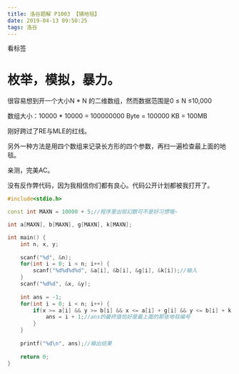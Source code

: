 ```yaml
---
title: 洛谷题解 P1003 【铺地毯】
date: 2019-04-13 09:50:25
tags: 洛谷
---
```


看标签
# 枚举，模拟，暴力。

很容易想到开一个大小N * N 的二维数组，然而数据范围是0 ≤ N ≤10,000

数组大小：10000 * 10000 = 100000000 Byte = 100000 KB = 100MB

刚好跨过了RE与MLE的红线。

另外一种方法是用四个数组来记录长方形的四个参数，再扫一遍检查最上面的地毯。

亲测，完美AC。

没有反作弊代码，因为我相信你们都有良心。代码公开计划都被我打开了。
```cpp
#include<stdio.h>

const int MAXN = 10000 + 5;//程序里出现幻数可不是好习惯哦~

int a[MAXN], b[MAXN], g[MAXN], k[MAXN];

int main() {
    int n, x, y;
    
    scanf("%d", &n);
    for(int i = 0; i < n; i++) {
        scanf("%d%d%d%d", &a[i], &b[i], &g[i], &k[i]);//输入
    }
    scanf("%d%d", &x, &y);
    
    int ans = -1;
    for(int i = 0; i < n; i++) {
        if(x >= a[i] && y >= b[i] && x <= a[i] + g[i] && y <= b[i] + k[i]) {
            ans = i + 1;//ans的最终值恰好是最上面的那张地毯编号
        }
    }
    
    printf("%d\n", ans);//输出结果
    
    return 0;
}
```